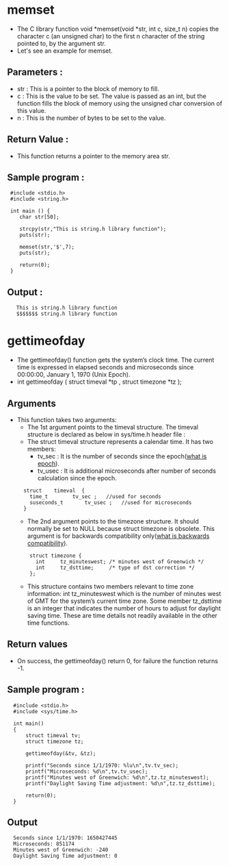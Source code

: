 # memset
  - The C library function void *memset(void *str, int c, size_t n) copies the character c (an unsigned char) to the first n character
of the string pointed to, by the argument str.
  - Let's see an example for memset.
  ## Parameters :
  - str : This is a pointer to the block of memory to fill.
  - c : This is the value to be set. The value is passed as an int, but the function fills the block of memory using the unsigned char conversion  of this value.
  - n : This is the number of bytes to be set to the value.
  ## Return Value : 
  - This function returns a pointer to the memory area str.
  ## Sample program :
 ```
  #include <stdio.h>
  #include <string.h>

  int main () {
     char str[50];

     strcpy(str,"This is string.h library function");
     puts(str);

     memset(str,'$',7);
     puts(str);

     return(0);
  }
 ```
   ## Output : 
 ```
    This is string.h library function
    $$$$$$$ string.h library function
 ```
 
 # gettimeofday
  - The gettimeofday() function gets the system’s clock time. The current time is expressed in elapsed seconds and microseconds since 00:00:00, 
January 1, 1970 (Unix Epoch).
  - int gettimeofday ( struct timeval *tp ,  struct timezone *tz );
  ## Arguments
  - This function takes two arguments:
    - The 1st argument points to the timeval structure. The timeval structure is declared as below in sys/time.h header file :
    - The struct timeval structure represents a calendar time. It has two members:
      - tv_sec : It is the number of seconds since the epoch([what is epoch](https://www.epoch101.com/)).
      - tv_usec : It is additional microseconds after number of seconds calculation since the epoch.
    ```
      struct    timeval  {
        time_t        tv_sec ;   //used for seconds
        suseconds_t       tv_usec ;   //used for microseconds
      }
    ```
    -  The 2nd argument points to the timezone structure. It should normally be set to NULL because struct timezone is obsolete.
          This argument is for backwards compatibility only([what is backwards compatibility](https://en.wikipedia.org/wiki/Backward_compatibility/)).
    ```
        struct timezone {
          int     tz_minuteswest; /* minutes west of Greenwich */
          int     tz_dsttime;     /* type of dst correction */
        };
    ```
    - This structure contains two members relevant to time zone information: int tz_minuteswest which is the number of minutes west of GMT for the 
    system’s current time zone. Some member tz_dsttime is an integer that indicates the number of hours to adjust for daylight saving time. 
    These are time details not readily available in the other time functions.
    
  ## Return values
  - On success, the gettimeofday() return 0, for failure the function returns -1.
  ## Sample program :
  ```
    #include <stdio.h>
    #include <sys/time.h>

    int main()
    {
        struct timeval tv;
        struct timezone tz;

        gettimeofday(&tv, &tz);

        printf("Seconds since 1/1/1970: %lu\n",tv.tv_sec);
        printf("Microseconds: %d\n",tv.tv_usec);
        printf("Minutes west of Greenwich: %d\n",tz.tz_minuteswest);
        printf("Daylight Saving Time adjustment: %d\n",tz.tz_dsttime);

        return(0);
    }
  ```
  ## Output
  ```
    Seconds since 1/1/1970: 1650427445
    Microseconds: 851174
    Minutes west of Greenwich: -240
    Daylight Saving Time adjustment: 0
  ```
  
 
 
 
 
 
